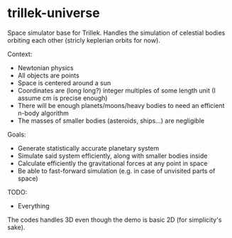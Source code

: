 trillek-universe
================
Space simulator base for Trillek.
Handles the simulation of celestial bodies orbiting each other (stricly keplerian orbits for now).


Context:
 - Newtonian physics
 - All objects are points
 - Space is centered around a sun
 - Coordinates are (long long?) integer multiples of some length unit (I assume cm is precise enough)
 - There will be enough planets/moons/heavy bodies to need an efficient n-body algorithm
 - The masses of smaller bodies (asteroids, ships...) are negligible

Goals:
 - Generate statistically accurate planetary system
 - Simulate said system efficiently, along with smaller bodies inside
 - Calculate efficiently the gravitational forces at any point in space
 - Be able to fast-forward simulation (e.g. in case of unvisited parts of space)

TODO:
 - Everything

The codes handles 3D even though the demo is basic 2D (for simplicity's sake).
